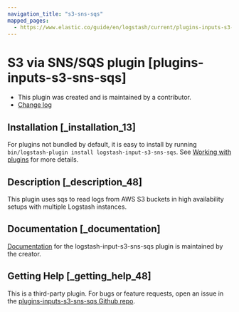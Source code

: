 ```yaml
---
navigation_title: "s3-sns-sqs"
mapped_pages:
  - https://www.elastic.co/guide/en/logstash/current/plugins-inputs-s3-sns-sqs.html
---
```


# S3 via SNS/SQS plugin [plugins-inputs-s3-sns-sqs]

* This plugin was created and is maintained by a contributor.
* [Change log](https://github.com/cherweg/logstash-input-s3-sns-sqs/blob/master/CHANGELOG.md)

## Installation [_installation_13]

For plugins not bundled by default, it is easy to install by running `bin/logstash-plugin install logstash-input-s3-sns-sqs`. See [Working with plugins](https://www.elastic.co/guide/en/logstash/8.18/working-with-plugins.html) for more details.

## Description [_description_48]

This plugin uses sqs to read logs from AWS S3 buckets in high availability setups with multiple Logstash instances.

## Documentation [_documentation]

[Documentation](https://github.com/cherweg/logstash-input-s3-sns-sqs/blob/master/docs/index.asciidoc) for the logstash-input-s3-sns-sqs plugin is maintained by the creator.

## Getting Help [_getting_help_48]

This is a third-party plugin. For bugs or feature requests, open an issue in the [plugins-inputs-s3-sns-sqs Github repo](https://github.com/cherweg/logstash-input-s3-sns-sqs).

